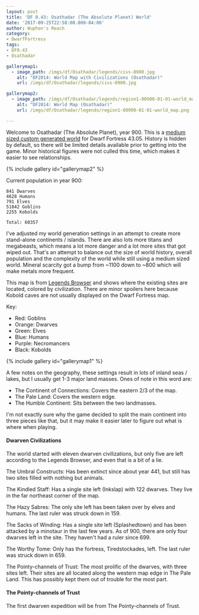 ```yaml
---
layout: post
title: 'DF 0.43: Osathadar (The Absolute Planet) World'
date: '2017-09-25T22:58:00.000-04:00'
author: Wuphon's Reach
category:
- DwarfFortress
tags:
- DF0.43
- Osathadar

gallerymap1:
  - image_path: /imgs/df/Osathadar/legends/civs-0900.jpg
    alt: "DF2014: World Map with Civilizations (Osathadar)"
    url: /imgs/df/Osathadar/legends/civs-0900.jpg

gallerymap2:
  - image_path: /imgs/df/Osathadar/legends/region1-00900-01-01-world_map.png
    alt: "DF2014: World Map (Osathadar)"
    url: /imgs/df/Osathadar/legends/region1-00900-01-01-world_map.png

---
```


Welcome to Osathadar (The Absolute Planet), year 900.  This is a [medium sized custom generated world](/blog/imgs/df/Osathadar/legends/region1-world_gen_param.txt) for Dwarf Fortress 43.05.  History is hidden by default, so there will be limited details available prior to getting into the game.  Minor historical figures were not culled this time, which makes it easier to see relationships.

{% include gallery id="gallerymap2" %}

Current population in year 900:

	841 Dwarves
	4628 Humans
	791 Elves
	51842 Goblins
	2255 Kobolds

	Total: 60357

I've adjusted my world generation settings in an attempt to create more stand-alone continents / islands.  There are also lots more titans and megabeasts, which means a lot more danger and a lot more sites that got wiped out.  That's an attempt to balance out the size of world history, overall population and the complexity of the world while still using a medium sized world.  Mineral scarcity got a bump from ~1100 down to ~800 which will make metals more frequent.

This map is from [Legends Browser](https://github.com/robertjanetzko/LegendsBrowser) and shows where the existing sites are located, colored by civilization.  There are minor spoilers here because Kobold caves are not usually displayed on the Dwarf Fortress map.

Key:

- Red: Goblins
- Orange: Dwarves
- Green: Elves
- Blue: Humans
- Purple: Necromancers
- Black: Kobolds

{% include gallery id="gallerymap1" %}

A few notes on the geography, these settings result in lots of inland seas / lakes, but I usually get 1-3 major land masses.  Ones of note in this word are:

- The Continent of Connections: Covers the eastern 2/3 of the map.
- The Pale Land: Covers the western edge.
- The Humble Continent: Sits between the two landmasses.

I'm not exactly sure why the game decided to split the main continent into three pieces like that, but it may make it easier later to figure out what is where when playing.

#### Dwarven Civilizations

The world started with eleven dwarven civilizations, but only five are left according to the Legends Browser, and even that is a bit of a lie.

The Umbral Constructs: Has been extinct since about year 441, but still has two sites filled with nothing but animals.

The Kindled Staff: Has a single site left (Inkslap) with 122 dwarves.  They live in the far northeast corner of the map.

The Hazy Sabres: The only site left has been taken over by elves and humans.  The last ruler was struck down in 159.

The Sacks of Winding: Has a single site left (Splashedtown) and has been attacked by a minotaur in the last few years.  As of 900, there are only four dwarves left in the site.  They haven't had a ruler since 699.

The Worthy Tome: Only has the fortress, Tiredstockades, left.  The last ruler was struck down in 659.

The Pointy-channels of Trust: The most prolific of the dwarves, with three sites left.  Their sites are all located along the western map edge in The Pale Land.  This has possibly kept them out of trouble for the most part.

#### The Pointy-channels of Trust

The first dwarven expedition will be from The Pointy-channels of Trust.  


